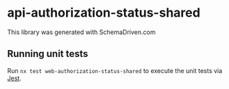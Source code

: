 
# api-authorization-status-shared

This library was generated with SchemaDriven.com

## Running unit tests

Run `nx test web-authorization-status-shared` to execute the unit tests via [Jest](https://jestjs.io).

